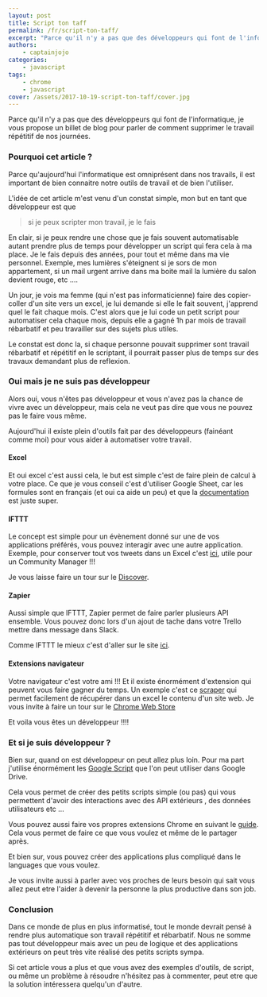 ```yaml
---
layout: post
title: Script ton taff
permalink: /fr/script-ton-taff/
excerpt: "Parce qu'il n'y a pas que des développeurs qui font de l'informatique, je vous propose un billet de blog pour parler de comment supprimer le travail répétitif de nos journées."
authors:
    - captainjojo
categories:
    - javascript
tags:
    - chrome
    - javascript
cover: /assets/2017-10-19-script-ton-taff/cover.jpg
---
```


Parce qu'il n'y a pas que des développeurs qui font de l'informatique, je vous propose un billet de blog pour parler de comment supprimer le travail répétitif de nos journées.

### Pourquoi cet article ?

Parce qu'aujourd'hui l'informatique est omniprésent dans nos travails, il est important de bien connaitre notre outils de travail et de bien l'utiliser.

L'idée de cet article m'est venu d'un constat simple, mon but en tant que développeur est que

> si je peux scripter mon travail, je le fais

En clair, si je peux rendre une chose que je fais souvent automatisable autant prendre plus de temps pour développer un script qui fera cela à ma place. Je le fais depuis des années, pour tout et même dans ma vie personnel.  Exemple, mes lumières s'éteignent si je sors de mon appartement, si un mail urgent arrive dans ma boite mail la lumière du salon devient rouge, etc ....

Un jour, je vois ma femme (qui n'est pas informaticienne) faire des copier-coller d'un site vers un excel, je lui demande si elle le fait souvent, j'apprend quel le fait chaque mois. C'est alors que je lui code un petit script pour automatiser cela chaque mois, depuis elle a gagné 1h par mois de travail rébarbatif et peu travailler sur des sujets plus utiles.

Le constat est donc la, si chaque personne pouvait supprimer sont travail rébarbatif et répétitif en le scriptant, il pourrait passer plus de temps sur des travaux demandant plus de reflexion.

### Oui mais je ne suis pas développeur

Alors oui, vous n'êtes pas développeur et vous n'avez pas la chance de vivre avec un développeur, mais cela ne veut pas dire que vous ne pouvez pas le faire vous même.

Aujourd'hui il existe plein d'outils fait par des développeurs (fainéant comme moi) pour vous aider à automatiser votre travail.

#### Excel

Et oui excel c'est aussi cela, le but est simple c'est de faire plein de calcul à votre place.
Ce que je vous conseil c'est d'utiliser Google Sheet, car les formules sont en français (et oui ca aide un peu) et que la [documentation](https://support.google.com/docs/table/25273?hl=fr) est juste super.

#### IFTTT

Le concept est simple pour un évènement donné sur une de vos applications préférés, vous pouvez interagir avec une autre application.
Exemple,  pour conserver tout vos tweets dans un Excel c'est [ici](https://ifttt.com/applets/rEwKaV8X-archive-tweets-you-like-to-a-google-spreadsheet), utile pour un Community Manager !!!

Je vous laisse faire un tour sur le [Discover](https://ifttt.com/discover).

#### Zapier

Aussi simple que IFTTT, Zapier permet de faire parler plusieurs API ensemble. Vous pouvez donc lors d'un ajout de tache dans votre Trello mettre dans message dans Slack.

Comme IFTTT le mieux c'est d'aller sur le site [ici](https://zapier.com/zapbook/).

#### Extensions navigateur

Votre navigateur c'est votre ami !!! Et il existe énormément d'extension qui peuvent vous faire gagner du temps. Un exemple c'est ce [scraper](https://chrome.google.com/webstore/detail/scraper/mbigbapnjcgaffohmbkdlecaccepngjd) qui permet facilement de récupérer dans un excel le contenu d'un site web.
Je vous invite à faire un tour sur le [Chrome Web Store](https://chrome.google.com/webstore/category/extensions)

Et voila vous êtes un développeur !!!!

### Et si je suis développeur ?

Bien sur, quand on est développeur on peut allez plus loin. Pour ma part j'utilise énormément les [Google Script](https://developers.google.com/apps-script/) que l'on peut utiliser dans Google Drive.

Cela vous permet de créer des petits scripts simple (ou pas) qui vous permettent d'avoir des interactions avec des API extérieurs , des données utilisateurs etc ...

Vous pouvez aussi faire vos propres extensions Chrome en suivant le [guide](https://developer.chrome.com/extensions/devguide). Cela vous permet de faire ce que vous voulez et même de le partager après.

Et bien sur, vous pouvez créer des applications plus compliqué dans le languages que vous voulez.

Je vous invite aussi à parler avec vos proches de leurs besoin qui sait vous allez peut etre l'aider à devenir la personne la plus productive dans son job.

### Conclusion

Dans ce monde de plus en plus informatisé, tout le monde devrait pensé à rendre plus automatique son travail répétitif et rébarbatif. Nous ne somme pas tout développeur mais avec un peu de logique et des applications extérieurs on peut très vite réalisé des petits scripts sympa.

Si cet article vous a plus et que vous avez des exemples d'outils, de script, ou même un problème à résoudre n'hésitez pas à commenter, peut etre que la solution intéressera quelqu'un d'autre.
